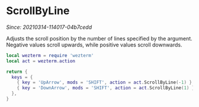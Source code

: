 # ScrollByLine

*Since: 20210314-114017-04b7cedd*

Adjusts the scroll position by the number of lines specified by the argument.
Negative values scroll upwards, while positive values scroll downwards.

```lua
local wezterm = require 'wezterm'
local act = wezterm.action

return {
  keys = {
    { key = 'UpArrow', mods = 'SHIFT', action = act.ScrollByLine(-1) },
    { key = 'DownArrow', mods = 'SHIFT', action = act.ScrollByLine(1) },
  },
}
```

